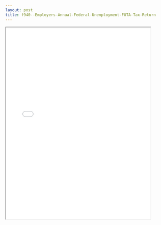 ```yaml
---
layout: post
title: f940--Employers-Annual-Federal-Unemployment-FUTA-Tax-Return
---
```


<div class="pdf-container">
<iframe src="/ea//_pdf-2-md/f940--Employers-Annual-Federal-Unemployment-FUTA-Tax-Return.pdf" height="600" width="90%" allowFullScreen="true"></iframe>
</div>

